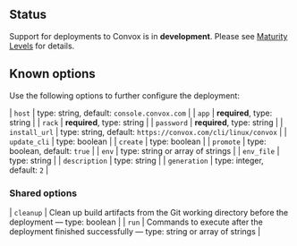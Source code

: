 ## Status

Support for deployments to Convox is in **development**. Please see [Maturity Levels](/user/deployment-v2#maturity-levels) for details.
## Known options

Use the following options to further configure the deployment:

| `host` | type: string, default: `console.convox.com` |
| `app` | **required**, type: string |
| `rack` | **required**, type: string |
| `password` | **required**, type: string |
| `install_url` | type: string, default: `https://convox.com/cli/linux/convox` |
| `update_cli` | type: boolean |
| `create` | type: boolean |
| `promote` | type: boolean, default: `true` |
| `env` | type: string or array of strings |
| `env_file` | type: string |
| `description` | type: string |
| `generation` | type: integer, default: `2` |

### Shared options

| `cleanup` | Clean up build artifacts from the Git working directory before the deployment &mdash; type: boolean |
| `run` | Commands to execute after the deployment finished successfully &mdash; type: string or array of strings |

